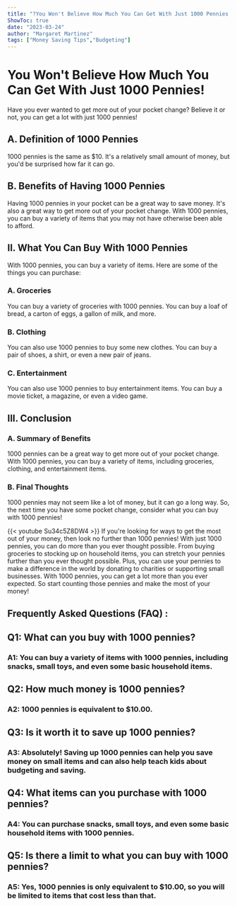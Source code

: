 ```yaml
---
title: "?You Won't Believe How Much You Can Get With Just 1000 Pennies!"
ShowToc: true 
date: "2023-03-24"
author: "Margaret Martinez" 
tags: ["Money Saving Tips","Budgeting"]
---
```

# You Won't Believe How Much You Can Get With Just 1000 Pennies!

Have you ever wanted to get more out of your pocket change? Believe it or not, you can get a lot with just 1000 pennies! 

## A. Definition of 1000 Pennies

1000 pennies is the same as $10. It's a relatively small amount of money, but you'd be surprised how far it can go. 

## B. Benefits of Having 1000 Pennies

Having 1000 pennies in your pocket can be a great way to save money. It's also a great way to get more out of your pocket change. With 1000 pennies, you can buy a variety of items that you may not have otherwise been able to afford. 

## II. What You Can Buy With 1000 Pennies 

With 1000 pennies, you can buy a variety of items. Here are some of the things you can purchase: 

### A. Groceries 

You can buy a variety of groceries with 1000 pennies. You can buy a loaf of bread, a carton of eggs, a gallon of milk, and more. 

### B. Clothing 

You can also use 1000 pennies to buy some new clothes. You can buy a pair of shoes, a shirt, or even a new pair of jeans. 

### C. Entertainment 

You can also use 1000 pennies to buy entertainment items. You can buy a movie ticket, a magazine, or even a video game. 

## III. Conclusion 

### A. Summary of Benefits 

1000 pennies can be a great way to get more out of your pocket change. With 1000 pennies, you can buy a variety of items, including groceries, clothing, and entertainment items. 

### B. Final Thoughts 

1000 pennies may not seem like a lot of money, but it can go a long way. So, the next time you have some pocket change, consider what you can buy with 1000 pennies!

{{< youtube Su34c5Z8DW4 >}} 
If you're looking for ways to get the most out of your money, then look no further than 1000 pennies! With just 1000 pennies, you can do more than you ever thought possible. From buying groceries to stocking up on household items, you can stretch your pennies further than you ever thought possible. Plus, you can use your pennies to make a difference in the world by donating to charities or supporting small businesses. With 1000 pennies, you can get a lot more than you ever expected. So start counting those pennies and make the most of your money!

## Frequently Asked Questions (FAQ) :
<h2>Q1: What can you buy with 1000 pennies?</h2>

<h3>A1: You can buy a variety of items with 1000 pennies, including snacks, small toys, and even some basic household items.</h3>

<h2>Q2: How much money is 1000 pennies?</h2>

<h3>A2: 1000 pennies is equivalent to $10.00.</h3>

<h2>Q3: Is it worth it to save up 1000 pennies?</h2>

<h3>A3: Absolutely! Saving up 1000 pennies can help you save money on small items and can also help teach kids about budgeting and saving.</h3>

<h2>Q4: What items can you purchase with 1000 pennies?</h2>

<h3>A4: You can purchase snacks, small toys, and even some basic household items with 1000 pennies.</h3>

<h2>Q5: Is there a limit to what you can buy with 1000 pennies?</h2>

<h3>A5: Yes, 1000 pennies is only equivalent to $10.00, so you will be limited to items that cost less than that.</h3>





